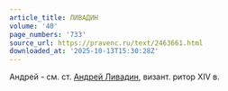 ```yaml
---
article_title: ЛИВАДИН
volume: '40'
page_numbers: '733'
source_url: https://pravenc.ru/text/2463661.html
downloaded_at: '2025-10-13T15:30:28Z'
---
```


Андрей - см. ст. [Андрей Ливадин](<https://pravenc.ru/text/Андрей Ливадин.html>), визант. ритор XIV в.
